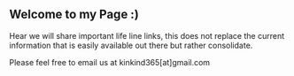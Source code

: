 ## Welcome to my Page :) 

Hear we will share important life line links, this does not replace the current information that is easily available out there but rather consolidate. 

Please feel free to email us at kinkind365[at]gmail.com
